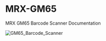 # MRX-GM65

MRX GM65 Barcode Scanner Documentation

![GM65_Barcode_Scanner](https://user-images.githubusercontent.com/4562957/128860063-9db0edd1-14df-43cb-a123-e5c8e470196b.jpg)

